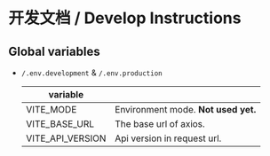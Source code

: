 # 开发文档 / Develop Instructions

## Global variables

- `/.env.development` & `/.env.production`

  | variable         |                                     |
  | ---------------- | ----------------------------------- |
  | VITE_MODE        | Environment mode. **Not used yet.** |
  | VITE_BASE_URL    | The base url of axios.              |
  | VITE_API_VERSION | Api version in request url.         |
  
  
